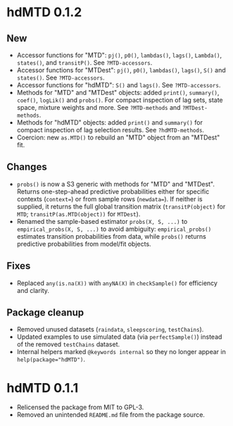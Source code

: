 # hdMTD 0.1.2

## New
* Accessor functions for "MTD": `pj()`, `p0()`, `lambdas()`,
  `lags()`, `Lambda()`, `states()`, and `transitP()`. See `?MTD-accessors`.
* Accessor functions for "MTDest": `pj()`, `p0()`, `lambdas()`,
  `lags()`, `S()` and `states()`. See `?MTD-accessors`.
* Accessor functions for "hdMTD": `S()` and `lags()`. See `?MTD-accessors`.
* Methods for "MTD" and "MTDest" objects: added `print()`, `summary()`, `coef()`, `logLik()`
and `probs()`. For compact inspection of lag sets, state space, mixture weights and more.
 See `?MTD-methods` and `?MTDest-methods`.
* Methods for "hdMTD" objects: added `print()` and `summary()` for compact inspection of
  lag selection results. See `?hdMTD-methods`.
* Coercion: new `as.MTD()` to rebuild an "MTD" object from an "MTDest" fit.

## Changes
* `probs()` is now a S3 generic with methods for "MTD" and "MTDest". Returns one-step-ahead predictive probabilities
  either for specific contexts (`context=`) or from sample rows (`newdata=`). If neither is supplied, it returns
  the full global transition matrix (`transitP(object)` for `MTD`; `transitP(as.MTD(object))` for `MTDest`).
* Renamed the sample-based estimator `probs(X, S, ...)` to `empirical_probs(X, S, ...)` to avoid ambiguity:
  `empirical_probs()` estimates transition probabilities from data, while `probs()` returns predictive probabilities
  from model/fit objects.

## Fixes
* Replaced `any(is.na(X))` with `anyNA(X)` in `checkSample()` for efficiency and clarity.

## Package cleanup
* Removed unused datasets (`raindata`, `sleepscoring`, `testChains`).
* Updated examples to use simulated data (via `perfectSample()`) instead of the removed `testChains` dataset.
* Internal helpers marked `@keywords internal` so they no longer appear in `help(package="hdMTD")`.

# hdMTD 0.1.1

* Relicensed the package from MIT to GPL-3.
* Removed an unintended `README.md` file from the package source.

